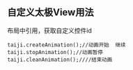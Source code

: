 ## 自定义太极View用法

布局中引用，获取自定义控件id
```
taiji.createAnimation();//动画开始  继续
taiji.stopAnimation();//动画暂停
taiji.cleanAnimation();////结束动画
```